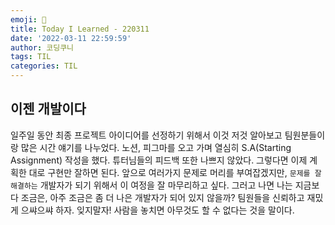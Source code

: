 ```yaml
---
emoji: 👑
title: Today I Learned - 220311
date: '2022-03-11 22:59:59'
author: 코딩쿠니
tags: TIL 
categories: TIL 
---
```


## 이젠 개발이다
일주일 동안 최종 프로젝트 아이디어를 선정하기 위해서 이것 저것 알아보고 팀원분들이랑 많은 시간 얘기를 나누었다. 노션, 피그마를 오고 가며 열심히 S.A(Starting Assignment) 작성을 했다. 튜터님들의 피드백 또한 나쁘지 않았다. 그렇다면 이제 계획한 대로 구현만 잘하면 된다. 앞으로 여러가지 문제로 머리를 부여잡겠지만, `문제를 잘 해결하는` 개발자가 되기 위해서 이 여정을 잘 마무리하고 싶다. 그러고 나면 나는 지금보다 조금은, 아주 조금은 좀 더 나은 개발자가 되어 있지 않을까? 팀원들을 신뢰하고 재밌게 으쌰으쌰 하자. 잊지말자! 사람을 놓치면 아무것도 할 수 없다는 것을 말이다.

```toc
```
